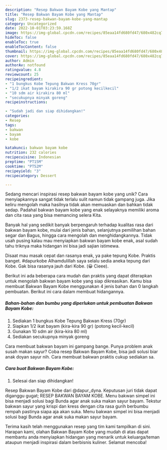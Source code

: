 ```yaml
---
description: "Resep Bakwan Bayam Kobe yang Mantap"
title: "Resep Bakwan Bayam Kobe yang Mantap"
slug: 2373-resep-bakwan-bayam-kobe-yang-mantap
category: Uncategorized
date: 2022-10-01T03:23:59.168Z
image: https://img-global.cpcdn.com/recipes/85eaa14fd680fd47/680x482cq70/bakwan-bayam-kobe-foto-resep-utama.jpg
hideToc: false
enableToc: true
enableTocContent: false
thumbnail: https://img-global.cpcdn.com/recipes/85eaa14fd680fd47/680x482cq70/bakwan-bayam-kobe-foto-resep-utama.jpg
cover: https://img-global.cpcdn.com/recipes/85eaa14fd680fd47/680x482cq70/bakwan-bayam-kobe-foto-resep-utama.jpg
author: Admin
authorAv: notfound
ratingvalue: 4.8
reviewcount: 25
recipeingredient:
- "1 bungkus Kobe Tepung Bakwan Kress 70gr"
- "1/2 ikat bayam kirakira 90 gr potong kecilkecil"
- "10 sdm air kirakira 80 ml"
- "secukupnya minyak goreng"
recipeinstructions:

- "Sudah jadi dan siap dihidangkan!"
categories:
- Resep
tags:
- bakwan
- bayam
- kobe

katakunci: bakwan bayam kobe 
nutrition: 232 calories
recipecuisine: Indonesian
preptime: "PT15M"
cooktime: "PT52M"
recipeyield: "3"
recipecategory: Dessert

---
```





Sedang mencari inspirasi resep bakwan bayam kobe yang unik? Cara menyiapkannya sangat tidak terlalu sulit namun tidak gampang juga. Jika keliru mengolah maka hasilnya tidak akan memuaskan dan bahkan tidak sedap. Padahal bakwan bayam kobe yang enak selayaknya memiliki aroma dan cita rasa yang bisa memancing selera Kita.





Banyak hal yang sedikit banyak berpengaruh terhadap kualitas rasa dari bakwan bayam kobe, mulai dari jenis bahan, selanjutnya pemilihan bahan segar dan Bagus, hingga cara mengolah dan menghidangkannya. Tidak usah pusing kalau mau menyiapkan bakwan bayam kobe enak,      asal sudah tahu triknya maka hidangan ini bisa jadi sajian istimewa.














Disaat mau masak cepat dan rasanya enak, ya pake tepung Kobe. Praktis banget. #dapurkobe Alhamdulillah saya selalu sedia aneka tepung dari Kobe. Gak bisa rasanya jauh dari Kobe. (😀 Cieee).






Berikut ini ada beberapa cara mudah dan praktis yang dapat diterapkan untuk mengolah bakwan bayam kobe yang siap dikreasikan. Kamu bisa membuat Bakwan Bayam Kobe menggunakan 4 jenis bahan dan 0 langkah pembuatan. Berikut ini cara dalam membuat hidangannya.

<!--inarticleads1-->

##### Bahan-bahan dan bumbu yang diperlukan untuk pembuatan Bakwan Bayam Kobe:

1. Sediakan 1 bungkus Kobe Tepung Bakwan Kress (70gr)
1. Siapkan 1/2 ikat bayam (kira-kira 90 gr) (potong kecil-kecil)
1. Gunakan 10 sdm air (kira-kira 80 ml)
1. Sediakan secukupnya minyak goreng


Cara membuat bakwan bayam ini gampang bange. Punya problem anak susah makan sayur? Coba resep Bakwan Bayam Kobe, bisa jadi solusi biar anak doyan sayur nih. Cara membuat bakwan praktis cukup sediakan sa. 

<!--inarticleads2-->

##### Cara buat Bakwan Bayam Kobe:


1. Selesai dan siap dihidangkan!

Resep Bakwan Bayam Kobe dari @dapur_dyna. Keputusan juri tidak dapat diganggu gugat; RESEP BAKWAN BAYAM KOBE. Menu bakwan simpel ini bisa menjadi solusi bagi Bunda agar anak suka makan sayur bayam. Tekstur bakwan sayur yang krispi dan kress dengan cita rasa gurih berbumbu rempah pastinya siapa aja akan suka. Menu bakwan simpel ini bisa menjadi solusi bagi Bunda agar anak suka makan sayur bayam. 

Terima kasih telah menggunakan resep yang tim kami tampilkan di sini. Harapan kami, olahan Bakwan Bayam Kobe yang mudah di atas dapat membantu anda menyiapkan hidangan yang menarik untuk keluarga/teman ataupun menjadi inspirasi dalam berbisnis kuliner. Selamat mencoba!
